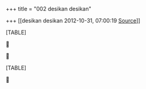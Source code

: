 +++
title = "002 desikan desikan"

+++
[[desikan desikan	2012-10-31, 07:00:19 [Source](https://groups.google.com/g/bvparishat/c/MxD5h9FT4uY)]]



[TABLE]





[TABLE]



